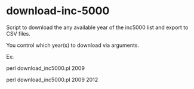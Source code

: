 download-inc-5000
=================

Script to download the any available year of the inc5000 list and export to CSV files.

You control which year(s) to download via arguments.

Ex:

perl download_inc5000.pl 2009

perl download_inc5000.pl 2009 2012